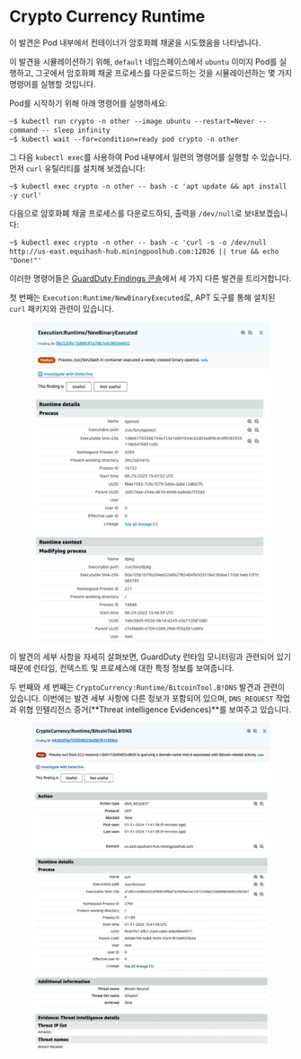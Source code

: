 # Crypto Currency Runtime

이 발견은 Pod 내부에서 컨테이너가 암호화폐 채굴을 시도했음을 나타냅니다.

이 발견을 시뮬레이션하기 위해, `default` 네임스페이스에서 `ubuntu` 이미지 Pod를 실행하고, 그곳에서 암호화폐 채굴 프로세스를 다운로드하는 것을 시뮬레이션하는 몇 가지 명령어를 실행할 것입니다.

Pod를 시작하기 위해 아래 명령어를 실행하세요:

```
~$ kubectl run crypto -n other --image ubuntu --restart=Never --command -- sleep infinity
~$ kubectl wait --for=condition=ready pod crypto -n other
```

그 다음 `kubectl exec`를 사용하여 Pod 내부에서 일련의 명령어를 실행할 수 있습니다. 먼저 `curl` 유틸리티를 설치해 보겠습니다:

```
~$ kubectl exec crypto -n other -- bash -c 'apt update && apt install -y curl'
```

다음으로 암호화폐 채굴 프로세스를 다운로드하되, 출력을 `/dev/null`로 보내보겠습니다:

```
~$ kubectl exec crypto -n other -- bash -c 'curl -s -o /dev/null http://us-east.equihash-hub.miningpoolhub.com:12026 || true && echo "Done!"'
```

이러한 명령어들은 [GuardDuty Findings 콘솔](https://console.aws.amazon.com/guardduty/home#/findings)에서 세 가지 다른 발견을 트리거합니다.

첫 번째는 `Execution:Runtime/NewBinaryExecuted`로, APT 도구를 통해 설치된 `curl` 패키지와 관련이 있습니다.

<figure><img src="../../../.gitbook/assets/image (8).png" alt=""><figcaption></figcaption></figure>

이 발견의 세부 사항을 자세히 살펴보면, GuardDuty 런타임 모니터링과 관련되어 있기 때문에 런타임, 컨텍스트 및 프로세스에 대한 특정 정보를 보여줍니다.

두 번째와 세 번째는 `CryptoCurrency:Runtime/BitcoinTool.B!DNS` 발견과 관련이 있습니다. 이번에는 발견 세부 사항에 다른 정보가 포함되어 있으며, `DNS_REQUEST` 작업과 위협 인텔리전스 증거(**Threat intelligence Evidences)**를 보여주고 있습니다.

<figure><img src="../../../.gitbook/assets/image (9).png" alt=""><figcaption></figcaption></figure>

